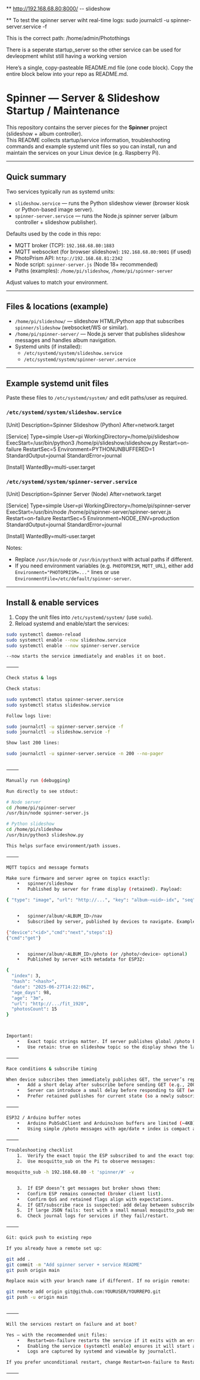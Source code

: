 ** http://192.168.68.80:8000/ -- slideshow

** To test the spinner server wiht real-time logs: sudo journalctl -u spinner-server.service -f

This is the correct path: /home/admin/Photothings

There is a seperate startup_server so the other service can be used for devleopment whilst still having a working version

Here’s a single, copy-pasteable README.md file (one code block). Copy the entire block below into your repo as README.md.

# Spinner — Server & Slideshow Startup / Maintenance

This repository contains the server pieces for the **Spinner** project (slideshow + album controller).  
This README collects startup/service information, troubleshooting commands and example systemd unit files so you can install, run and maintain the services on your Linux device (e.g. Raspberry Pi).

---

## Quick summary

Two services typically run as systemd units:

- `slideshow.service` — runs the Python slideshow viewer (browser kiosk or Python-based image server).  
- `spinner-server.service` — runs the Node.js spinner server (album controller + slideshow publisher).

Defaults used by the code in this repo:
- MQTT broker (TCP): `192.168.68.80:1883`  
- MQTT websocket (for browser slideshow): `192.168.68.80:9001` (if used)  
- PhotoPrism API: `http://192.168.68.81:2342`  
- Node script: `spinner-server.js` (Node 18+ recommended)  
- Paths (examples): `/home/pi/slideshow`, `/home/pi/spinner-server`

Adjust values to match your environment.

---

## Files & locations (example)

- `/home/pi/slideshow/` — slideshow HTML/Python app that subscribes `spinner/slideshow` (websocket/WS or similar).
- `/home/pi/spinner-server/` — Node.js server that publishes slideshow messages and handles album navigation.
- Systemd units (if installed):
  - `/etc/systemd/system/slideshow.service`
  - `/etc/systemd/system/spinner-server.service`

---

## Example systemd unit files

Paste these files to `/etc/systemd/system/` and edit paths/user as required.

### `/etc/systemd/system/slideshow.service`

[Unit]
Description=Spinner Slideshow (Python)
After=network.target

[Service]
Type=simple
User=pi
WorkingDirectory=/home/pi/slideshow
ExecStart=/usr/bin/python3 /home/pi/slideshow/slideshow.py
Restart=on-failure
RestartSec=5
Environment=PYTHONUNBUFFERED=1
StandardOutput=journal
StandardError=journal

[Install]
WantedBy=multi-user.target

### `/etc/systemd/system/spinner-server.service`

[Unit]
Description=Spinner Server (Node)
After=network.target

[Service]
Type=simple
User=pi
WorkingDirectory=/home/pi/spinner-server
ExecStart=/usr/bin/node /home/pi/spinner-server/spinner-server.js
Restart=on-failure
RestartSec=5
Environment=NODE_ENV=production
StandardOutput=journal
StandardError=journal

[Install]
WantedBy=multi-user.target

Notes:
- Replace `/usr/bin/node` or `/usr/bin/python3` with actual paths if different.
- If you need environment variables (e.g. `PHOTOPRISM`, `MQTT_URL`), either add `Environment="PHOTOPRISM=..."` lines or use `EnvironmentFile=/etc/default/spinner-server`.

---

## Install & enable services

1. Copy the unit files into `/etc/systemd/system/` (use `sudo`).
2. Reload systemd and enable/start the services:
```bash
sudo systemctl daemon-reload
sudo systemctl enable --now slideshow.service
sudo systemctl enable --now spinner-server.service

--now starts the service immediately and enables it on boot.

⸻

Check status & logs

Check status:

sudo systemctl status spinner-server.service
sudo systemctl status slideshow.service

Follow logs live:

sudo journalctl -u spinner-server.service -f
sudo journalctl -u slideshow.service -f

Show last 200 lines:

sudo journalctl -u spinner-server.service -n 200 --no-pager


⸻

Manually run (debugging)

Run directly to see stdout:

# Node server
cd /home/pi/spinner-server
/usr/bin/node spinner-server.js

# Python slideshow
cd /home/pi/slideshow
/usr/bin/python3 slideshow.py

This helps surface environment/path issues.

⸻

MQTT topics and message formats

Make sure firmware and server agree on topics exactly:
	•	spinner/slideshow
	•	Published by server for frame display (retained). Payload:

{ "type": "image", "url": "http://...", "key": "album-<uid>-idx", "seq": 123, "ts": 1680000000000 }


	•	spinner/album/<ALBUM_ID>/nav
	•	Subscribed by server, published by devices to navigate. Examples:

{"device":"<id>","cmd":"next","steps":1}
{"cmd":"get"}


	•	spinner/album/<ALBUM_ID>/photo (or /photo/<device> optional)
	•	Published by server with metadata for ESP32:

{
  "index": 3,
  "hash": "<hash>",
  "date": "2025-06-27T14:22:06Z",
  "age_days": 98,
  "age": "3m",
  "url": "http://.../fit_1920",
  "photosCount": 15
}



Important:
	•	Exact topic strings matter. If server publishes global /photo but device subscribes to /photo/<deviceId>, messages may be missed. Choose one convention (global or per-device) and keep firmware & server consistent.
	•	Use retain: true on slideshow topic so the display shows the last slide immediately after (server should set retained for the frame).

⸻

Race conditions & subscribe timing

When device subscribes then immediately publishes GET, the server’s reply might arrive before broker processes the subscription. Solutions:
	•	Add a short delay after subscribe before sending GET (e.g., 200–1000 ms).
	•	Server can introduce a small delay before responding to GET (we used ~2000 ms in some scripts while debugging).
	•	Prefer retained publishes for current state (so a newly subscribed device immediately receives the retained message).

⸻

ESP32 / Arduino buffer notes
	•	Arduino PubSubClient and ArduinoJson buffers are limited (~4KB). Avoid publishing very large manifests (or split them).
	•	Using simple /photo messages with age/date + index is compact and reliable. Then firmware can map index → URL when needed (or just show date/age).

⸻

Troubleshooting checklist
	1.	Verify the exact topic the ESP subscribed to and the exact topic the server publishes to (watch case and trailing slashes).
	2.	Use mosquitto_sub on the Pi to observe messages:

mosquitto_sub -h 192.168.68.80 -t 'spinner/#' -v


	3.	If ESP doesn’t get messages but broker shows them:
	•	Confirm ESP remains connected (broker client list).
	•	Confirm QoS and retained flags align with expectations.
	4.	If GET/subscribe race is suspected: add delay between subscribe and GET (in device code).
	5.	If large JSON fails: test with a small manual mosquitto_pub message; if that arrives but server’s does not, compare message size/flags and topic exactness.
	6.	Check journal logs for services if they fail/restart.

⸻

Git: quick push to existing repo

If you already have a remote set up:

git add .
git commit -m "Add spinner server + service README"
git push origin main

Replace main with your branch name if different. If no origin remote:

git remote add origin git@github.com:YOURUSER/YOURREPO.git
git push -u origin main


⸻

Will the services restart on failure and at boot?

Yes — with the recommended unit files:
	•	Restart=on-failure restarts the service if it exits with an error.
	•	Enabling the service (systemctl enable) ensures it will start at boot.
	•	Logs are captured by systemd and viewable by journalctl.

If you prefer unconditional restart, change Restart=on-failure to Restart=always.

⸻